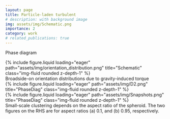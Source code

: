 ```yaml
---
layout: page
title: Particle-laden turbulent
# description: with background image
img: assets/img/Schematic.png
importance: 2
category: work
# related_publications: true
---
```


Phase diagram

<div class="row">
    <div class="col-sm mt-3 mt-md-0">
        {% include figure.liquid loading="eager" path="assets/img/orientation_distribution.png" title="Schematic" class="img-fluid rounded z-depth-1" %}
    </div>
</div>
<div class="caption">
    Broadside-on orientation distributions due to gravity-induced torque
</div>
<div class="row">
    <div class="col-sm mt-3 mt-md-0">
        {% include figure.liquid loading="eager" path="assets/img/D2.png" title="PhaseDiag" class="img-fluid rounded z-depth-1" %}
    </div>
    <div class="col-sm mt-3 mt-md-0">
        {% include figure.liquid loading="eager" path="assets/img/Snapshots.png" title="PhaseDiag" class="img-fluid rounded z-depth-1" %}
    </div>
</div>
<div class="caption">
    Small-scale clustering depends on the aspect ratio of the spheroid. The two figures on the RHS are for aspect ratios (a) 0.1, and (b) 0.95, respectively.
</div>
